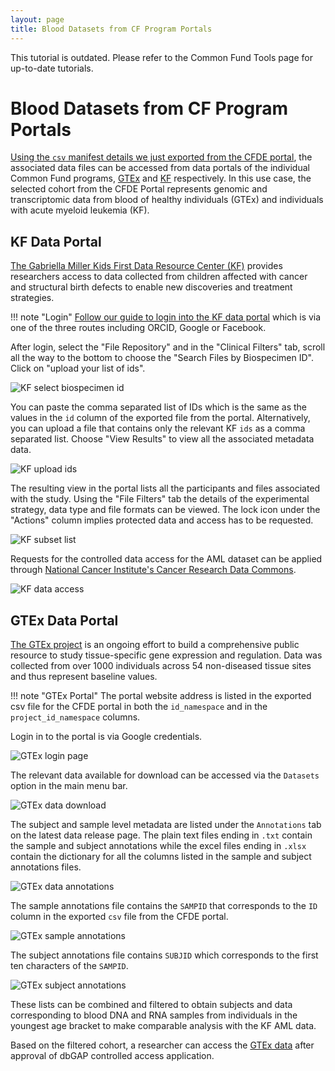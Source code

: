 ```yaml
---
layout: page
title: Blood Datasets from CF Program Portals
---
```


<div class="banner"><span class="banner-text">This tutorial is outdated. Please refer to the Common Fund Tools page for up-to-date tutorials.
</span></div>


# Blood Datasets from CF Program Portals

[Using the `csv` manifest details we just exported from the CFDE portal](./blood-cancer-portal-export.md), the associated data files can be accessed from data portals of the individual Common Fund programs, [GTEx](https://gtexportal.org/home/) and [KF](https://kidsfirstdrc.org/) respectively. In this use case, the selected cohort from the CFDE Portal represents genomic and transcriptomic data from blood of healthy individuals (GTEx) and individuals with acute myeloid leukemia (KF).

## KF Data Portal

[The Gabriella Miller Kids First Data Resource Center (KF)](https://kidsfirstdrc.org/) provides researchers access to data collected from children affected with cancer and structural birth defects to enable new discoveries and treatment strategies.

!!! note "Login"
    [Follow our guide to login into the KF data portal](../../Kids-First/Portal-Setup-And-Permissions/KF_3_KF_Registration.md) which is via one of the three routes including ORCID, Google or Facebook.

After login, select the "File Repository" and in the "Clinical Filters" tab, scroll all the way to the bottom to choose the "Search Files by Biospecimen ID". Click on "upload your list of ids".

![KF select biospecimen id](../images/KF-select-biospecimen-id.png "KF select biospecimen id")

You can paste the comma separated list of IDs which is the same as the values in the `id` column of the exported file from the portal. Alternatively, you can upload a file that contains only the relevant KF `ids` as a comma separated list. Choose "View Results" to view all the associated metadata data.

![KF upload ids](../images/KF-upload-ids.png "KF upload ids")

The resulting view in the portal lists all the participants and files associated with the study. Using the "File Filters" tab the details of the experimental strategy, data type and file formats can be viewed. The lock icon under the "Actions" column implies protected data and access has to be requested.

![KF subset list](../images/KF-subset-list.png "KF subset list")

Requests for the controlled data access for the AML dataset can be applied through [National Cancer Institute's Cancer Research Data Commons](https://datascience.cancer.gov/data-commons).

![KF data access](../images/KF-data-access.png "KF data access")

## GTEx Data Portal

[The GTEx project](https://gtexportal.org/home/) is an ongoing effort to build a comprehensive public resource to study tissue-specific gene expression and regulation. Data was collected from over 1000 individuals across 54 non-diseased tissue sites and thus represent baseline values.

!!! note "GTEx Portal"
    The portal website address is listed in the exported csv file for the CFDE portal in both the `id_namespace` and in the `project_id_namespace` columns.

Login in to the portal is via Google credentials.

![GTEx login page](../images/GTEx-login-page.png "GTEx login page")

The relevant data available for download can be accessed via the `Datasets` option in the main menu bar.

![GTEx data download](../images/GTEx-data-download.png "GTEx data download")

The subject and sample level metadata are listed under the `Annotations` tab on the latest data release page. The plain text files ending in `.txt` contain the sample and subject annotations while the excel files ending in `.xlsx` contain the dictionary for all the columns listed in the sample and subject annotations files.

![GTEx data annotations](../images/GTEx-data-annotations.png "GTEx data annotations")

The sample annotations file contains the `SAMPID` that corresponds to the `ID` column in the exported `csv` file from the CFDE portal.

![GTEx sample annotations](../images/GTEx-sample-annotations.png "GTEx sample annotations")

The subject annotations file contains `SUBJID` which corresponds to the first ten characters of the `SAMPID`.

![GTEx subject annotations](../images/GTEx-subject-annotations.png "GTEx subject annotations")

These lists can be combined and filtered to obtain subjects and data corresponding to blood DNA and RNA samples from individuals in the youngest age bracket to make comparable analysis with the KF AML data.

Based on the filtered cohort, a researcher can access the [GTEx data](https://gtexportal.org/home/protectedDataAccess) after approval of dbGAP controlled access application.
